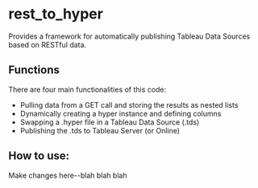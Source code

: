 # rest_to_hyper
Provides a framework for automatically publishing Tableau Data Sources based on RESTful data.

## Functions
There are four main functionalities of this code:
- Pulling data from a GET call and storing the results as nested lists
- Dynamically creating a hyper instance and defining columns
- Swapping a .hyper file in a Tableau Data Source (.tds)
- Publishing the .tds to Tableau Server (or Online)

## How to use:
Make changes here--blah blah blah
